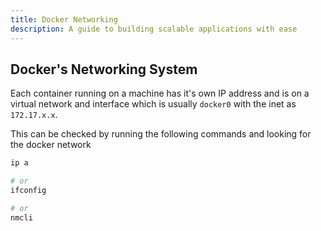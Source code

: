 ```yaml
---
title: Docker Networking
description: A guide to building scalable applications with ease
---
```


## Docker's Networking System

Each container running on a machine has it's own IP address and is on a virtual 
network and interface which is usually `docker0` with the inet as `172.17.x.x`.

This can be checked by running the following commands and looking for the 
docker network 

```bash title="Terminal"
ip a 

# or
ifconfig

# or
nmcli 
```



